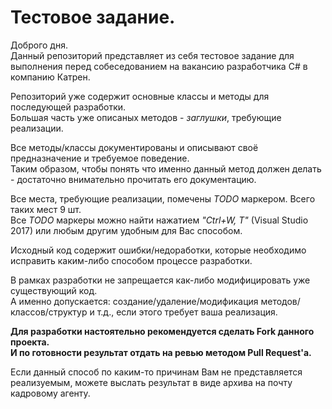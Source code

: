 # Тестовое задание.
Доброго дня.  
Данный репозиторий представляет из себя тестовое задание для выполнения перед собеседованием на вакансию разработчика C# в компанию Катрен.

Репозиторий уже содержит основные классы и методы для последующей разработки.  
Большая часть уже описаных методов - _заглушки_, требующие реализации.  

Все методы/классы документированы и описывают своё предназначение и требуемое поведение.  
Таким образом, чтобы понять что именно данный метод должен делать - достаточно внимательно прочитать его документацию.  

Все места, требующие реализации, помечены _TODO_ маркером. Всего таких мест 9 шт.  
Все _TODO_ маркеры можно найти нажатием _"Ctrl+W, T"_ (Visual Studio 2017) или любым другим удобным для Вас способом.  

Исходный код содержит ошибки/недоработки, которые необходимо исправить каким-либо способом процессе разработки.   

В рамках разработки не запрещается как-либо модифицировать уже существующий код.  
А именно допускается: создание/удаление/модификация  методов/классов/структур и т.д., если этого требует ваша реализация.   

__Для разработки настоятельно рекомендуется сделать Fork данного проекта.  
И по готовности результат отдать на ревью методом Pull Request'a.__  

Если данный способ по каким-то причинам Вам не представляется реализуемым, можете выслать результат в виде архива на почту кадровому агенту.  
